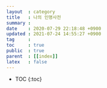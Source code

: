 ```yaml
---
layout  : category
title   : 나의 인명사전
summary : 
date    : 2020-07-29 22:18:48 +0900
updated : 2021-07-24 14:55:27 +0900
tag     : 
toc     : true
public  : true
parent  : [[index]]
latex   : false
---
```

* TOC
{:toc}


